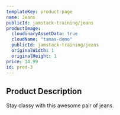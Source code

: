 ```yaml
---
templateKey: product-page
name: Jeans
publicId: jamstack-training/jeans
productImage:
  cloudinaryAssetData: true
  cloudName: "tamas-demo"
  publicId: jamstack-training/jeans
  originalWidth: 1
  originalHeight: 1
price: 14.99
id: prod-3
---
```


## Product Description

Stay classy with this awesome pair of jeans.

<!-- Photo by https://unsplash.com/@ninjason?utm_source=unsplash&amp;utm_medium=referral&amp;utm_content=creditCopyTextJason Leung on https://unsplash.com/s/photos/jeans?utm_source=unsplash&amp;utm_medium=referral&amp;utm_content=creditCopyText Unsplash -->
